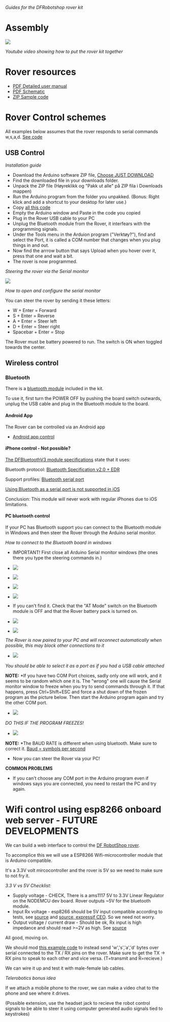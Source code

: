*Guides for the DFRobotshop rover kit*

# Assembly

[![](http://img.youtube.com/vi/MWWoEul9Qsk/0.jpg)](http://www.youtube.com/watch?v=MWWoEul9Qsk "Rover")

*Youtube video showing how to put the rover kit together*

# Rover resources

* [PDF Detailed user manual](https://www.robotshop.com/media/files/pdf/dfrobotshop-rover-user-guide.pdf)
* [PDF Schematic](https://www.robotshop.com/media/files/pdf/dfrobotshop-rover-schematic.pdf)
* [ZIP Sample code](https://www.robotshop.com/content/ZIP/dfrobotshop_rover_sample_code.zip)

# Rover Control schemes

All examples below assumes that the rover responds to serial commands w,s,a,d. [See code](tank_wasd_keyboard_control/tank_wasd_keyboard_control.ino)

##  USB Control

_Installation guide_

* Download the Arduino software ZIP file, [Choose JUST DOWNLOAD](https://www.arduino.cc/en/Main/Donate)
* Find the downloaded file in your downloads folder.
* Unpack the ZIP file (Høyreklikk og "Pakk ut alle" på ZIP fila i Downloads mappen)
* Run the Arduino program from the folder you unpakked. (Bonus: Right klick and add a shortcut to your desktop for later use.)
* Copy [all this code](https://raw.githubusercontent.com/KubenKoder/Arduino/master/Egna%20exempel/Rover/tank_wasd_keyboard_control/tank_wasd_keyboard_control.ino)
* Empty the Arduino window and Paste in the code you copied
* Plug in the Rover USB cable to your PC
* Unplug the Bluetooth module from the Rover, it interfears with the programming signals. 
* Under the Tools menu in the Arduion program ("Verktøy?"), find and select the Port, it is called a COM number that changes when you plug things in and out.
* Now find the arrrow button that says Upload when you hover over it, press that one and wait a bit.
* The rover is now programmed.

_Steering the rover via the Serial monitor_

![](img/serial.PNG)

*How to open and configure the serial monitor*

You can steer the rover by sending it these letters:

* W + Enter = Forward
* S + Enter = Reverse
* A + Enter = Steer left
* D + Enter = Steer right
* Spacebar + Enter = Stop

The Rover must be battery powered to run. The switch is ON when toggled towards the center.

## Wireless control
    
### Bluetooth    

There is a [bluetooth module](https://www.robotshop.com/en/dfrobot-serial-bluetooth-module.html#Useful-Links) included in the kit.

To use it, first turn the POWER OFF by pushing the board switch outwards, unplug the USB cable and plug in the Bluetooth module to the board.

#### Android App

The Rover can be controlled via an Android app

* [Android app control](https://www.robotshop.com/community/blog/show/dfrobotshop-rover-tutorial-control-with-android-app-bluetooth)

#### iPhone control - Not possible?

[The DFBluetoothV3 module specifications](https://www.dfrobot.com/product-360.html) state that it uses:

Bluetooth protocol: [Bluetooth Specification v2.0 + EDR](https://en.wikipedia.org/wiki/Bluetooth#Bluetooth_2.0_+_EDR)

Support profiles: [Bluetooth serial port](https://en.wikipedia.org/wiki/List_of_Bluetooth_profiles#Serial_Port_Profile_(SPP))

[Using Bluetooth as a serial port is not supported in iOS](https://support.apple.com/en-us/HT204387)

Conclusion: This module will never work with regular iPhones due to iOS limitations.

#### PC bluetooth control

If your PC has Bluetooth support you can connect to the Bluetooth module in Windows and then steer the Rover through the Arduino serial monitor.

*How to connect to the Bluetooth board in windows*

* IMPORTANT! First close all Arduino Serial monitor windows (the ones there you type the steering commands in.)

* ![](img/bluetooth1.PNG)
* ![](img/bluetooth2.PNG)
* ![](img/bluetooth3.PNG)
* ![](img/bluetooth4.PNG)
* If you can't find it. Check that the "AT Mode" switch on the Bluetooth module is OFF and that the Rover battery pack is turned on.
* ![](img/bluetooth5.PNG)
* ![](img/bluetooth6.PNG)

*The Rover is now paired to your PC and will reconnect automatically when possible, this may block other connections to it*

* ![](img/bluetooth7.PNG)

*You should be able to select it as a port as if you had a USB cable attached*

**NOTE:** *If you have two COM Port choices, sadly only one will work, and it seems to be random which one it is. The "wrong" one will cause the Serial monitor window to freeze when you try to send commands through it. If that happens, press Ctrl+Shift+ESC and force a shut down of the frozen program as the picture below. Then start the Arduino program again and try the other COM port.

* ![](img/bluetooth8.PNG)

*DO THIS IF THE PROGRAM FREEZES!*

* ![](img/bluetooth9.PNG)

**NOTE:** *The BAUD RATE is different when using bluetooth. Make sure to correct it. [Baud = symbols per second](https://en.wikipedia.org/wiki/Baud)

* Now you can steer the Rover via your PC!

**COMMON PROBLEMS**

* If you can't choose any COM port in the Arduino program even if windows says you are connected, you need to restart the PC and try again. 

# Wifi control using esp8266 onboard web server - FUTURE DEVELOPMENTS

We can build a web interface to control the [DF RobotShop rover](https://www.robotshop.com/en/dfrobotshop-rover-tracked-robot-basic-kit.html).

To accomplice this we will use a ESP8266 Wifi-microcontroller module that is Arduino compatible.

It's a 3.3V volt mircocontroller and the rover is 5V so we need to make sure to not fry it. 

*3.3 V vs 5V Checklist:*

* Supply voltage - CHECK, There is a ams1117 5V to 3.3V Linear Regulator on the NODEMCU dev board. Rover outputs ~5V for the bluetooth module. 
* Input Rx voltage - esp8266 should be 5V input compatible according to tests, see [source](https://hackaday.com/2016/07/28/ask-hackaday-is-the-esp8266-5v-tolerant/) and [source, expressif CEO](https://www.facebook.com/groups/1499045113679103/permalink/1731855033731442/?hc_location=ufi). So we need not worry.
* Output voltage / current draw - Should be ok, Rx input is high impedance and should read >~2V as high. See [source](https://learn.sparkfun.com/tutorials/logic-levels/ttl-logic-levels)

All good, moving on.

We should mod [this example code](../esp8266-nodemcu/HelloServer_LED/HelloServer_LED.ino) to instead send 'w','s','a','d' bytes over serial connected to the TX / RX pins on the rover. Make sure to get the TX -> RX pins to speak to each other and vice versa. (T=transmit and R=recieve.)

We can wire it up and test it with male-female lab cables.

*Telerobotics bonus idea*

If we attach a mobile phone to the rover, we can make a video chat to the phone and see where it drives. 

(Possible extension, use the headset jack to recieve the robot control signals to be able to steer it using computer generated audio signals tied to keystrokes)
